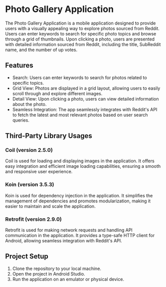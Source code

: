 # Photo Gallery Application

The Photo Gallery Application is a mobile application designed to provide users with a visually appealing way to explore photos sourced from Reddit.
Users can enter keywords to search for specific photo topics and browse through a grid of thumbnails.
Upon clicking a photo, users are presented with detailed information sourced from Reddit, including the title, SubReddit name, and the number of up votes.

## Features

- Search: Users can enter keywords to search for photos related to specific topics.
- Grid View: Photos are displayed in a grid layout, allowing users to easily scroll through and explore different images.
- Detail View: Upon clicking a photo, users can view detailed information about the photo.
- Seamless Integration: The app seamlessly integrates with Reddit's API to fetch the latest and most relevant photos based on user search queries.

## Third-Party Library Usages

### Coil (version 2.5.0)
Coil is used for loading and displaying images in the application. It offers easy integration and efficient image loading capabilities, ensuring a smooth and responsive user experience.

### Koin (version 3.5.3)
Koin is used for dependency injection in the application. It simplifies the management of dependencies and promotes modularization, making it easier to maintain and scale the application.

### Retrofit (version 2.9.0)
Retrofit is used for making network requests and handling API communication in the application. It provides a type-safe HTTP client for Android, allowing seamless integration with Reddit's API.

## Project Setup

1. Clone the repository to your local machine.
2. Open the project in Android Studio.
3. Run the application on an emulator or physical device.